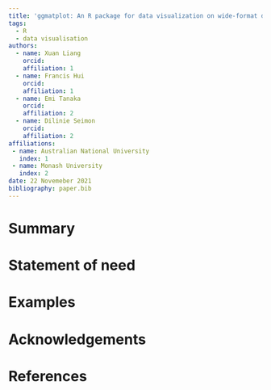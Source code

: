 ```yaml
---
title: 'ggmatplot: An R package for data visualization on wide-format data'
tags:
  - R
  - data visualisation
authors:
  - name: Xuan Liang
    orcid: 
    affiliation: 1
  - name: Francis Hui
    orcid: 
    affiliation: 1
  - name: Emi Tanaka
    orcid:
    affiliation: 2
  - name: Dilinie Seimon
    orcid:
    affiliation: 2
affiliations:
 - name: Australian National University
   index: 1
 - name: Monash University
   index: 2
date: 22 Novemeber 2021
bibliography: paper.bib
---
```


# Summary



# Statement of need



# Examples



# Acknowledgements



# References
